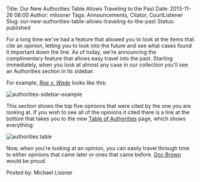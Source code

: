 Title: Our New Authorities Table Allows Traveling to the Past
Date: 2013-11-26 08:00
Author: mlissner
Tags: Announcements, Citator, CourtListener
Slug: our-new-authorities-table-allows-traveling-to-the-past
Status: published

For a long time we've had a feature that allowed you to look at the
items that cite an opinion, letting you to look into the future and see
what cases found it important down the line. As of today, we're
announcing the complimentary feature that allows easy travel into the
past. Starting immediately, when you look at almost any case in our
collection you'll see an Authorities section in its sidebar.

For example, [*Roe v.
Wade*](https://www.courtlistener.com/scotus/yjn/roe-v-wade/) looks like
this:

![authorities-sidebar-example]({filename}/images/authorities-sidebar.png)

This section shows the top five opinions that were cited by the one you
are looking at. If you wish to see all of the opinions it cited there is
a link at the bottom that takes you to the new [Table of
Authorities](https://www.courtlistener.com/scotus/yjn/roe-v-wade/authorities/)
page, which shows everything:

![authorities
table]({filename}/images/authorities-table.png)

Now, when you're looking at an opinion, you can easily travel through
time to either opinions that came later or ones that came before. [Doc
Brown](https://www.youtube.com/watch?v=I5cYgRnfFDA) would be proud.

Posted by: Michael Lissner


